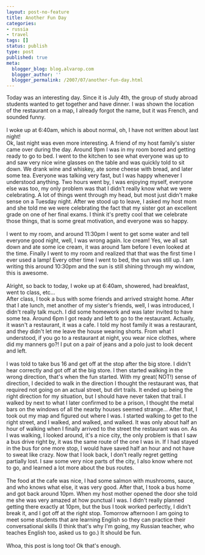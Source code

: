 ```yaml
---
layout: post-no-feature
title: Another Fun Day
categories:
- russia
- travel
tags: []
status: publish
type: post
published: true
meta:
  blogger_blog: blog.alvarop.com
  blogger_author: ''
  blogger_permalink: /2007/07/another-fun-day.html
---
```

Today was an interesting day. Since it is July 4th, the group of study abroad students wanted to get together and have dinner. I was shown the location of the restaurant on a map, I already forgot the name, but it was French, and sounded funny.<br /><br />I woke up at 6:40am, which is about normal, oh, I have not written about last night!<br />Ok, last night was even more interesting. A friend of my host family's sister came over during the day. Around 9pm I was in my room bored and getting ready to go to bed. I went to the kitchen to see what everyone was up to and saw very nice wine glasses on the table and was quickly told to sit down. We drank wine and whiskey, ate some cheese with bread, and later some tea. Everyone was talking very fast, but I was happy whenever I understood anything. Two hours went by, I was enjoying myself, everyone else was too, my only problem was that I didn't really know what we were celebrating. A lot of things went through my head, but most just didn't make sense on a Tuesday night. After we stood up to leave, I asked my host mom and she told me we were celebrating the fact that my sister got an excellent grade on one of her final exams. I think it's pretty cool that we celebrate those things, that is some great motivation, and everyone was so happy.<br /><br />I went to my room, and around 11:30pm I went to get some water and tell everyone good night, well, I was wrong again. Ice cream! Yes, we all sat down and ate some ice cream, it was around 1am before I even looked at the time. Finally I went to my room and realized that that was the first time I ever used a lamp! Every other time I went to bed, the sun was still up. I am writing this around 10:30pm and the sun is still shining through my window, this is awesome.<br /><br />Alright, so back to today, I woke up at 6:40am, showered, had breakfast, went to class, etc...<br />After class, I took a bus with some friends and arrived straight home. After that I ate lunch, met another of my sister's friends, well, I was introduced, I didn't really talk much. I did some homework and was later invited to have some tea. Around 6pm I got ready and left to go to the restaurant. Actually, it wasn't a restaurant, it was a cafe. I told my host family it was a restaurant, and they didn't let me leave the house wearing shorts. From what I understood, if you go to a restaurant at night, you wear nice clothes, where did my manners go?! I put on a pair of jeans and a polo just to look decent and left.<br /><br />I was told to take bus 16 and get off at the stop after the big store. I didn't hear correctly and got off at the big store. I then started walking in the wrong direction, that's when the fun started. With my great( NOT!) sense of direction, I decided to walk in the direction I thought the restaurant was, that required not going on an actual street, but dirt trails. It ended up being the right direction for my situation, but I should have never taken that trail. I walked by next to what I later confirmed to be a prison, I thought the metal bars on the windows of all the nearby houses seemed strange... After that, I took out my map and figured out where I was. I started walking to get to the right street, and I walked, and walked, and walked. It was only about half an hour of walking when I finally arrived to the street the restaurant was on. As I was walking, I looked around, it's a nice city, the only problem is that I saw a bus drive right by, it was the same route of the one I was in. If I had stayed in the bus for one more stop, I would have saved half an hour and not have to sweat like crazy. Now that I look back, I don't really regret getting partially lost. I saw some very nice parts of the city, I also know where not to go, and learned a lot more about the bus routes.<br /><br />The food at the cafe was nice, I had some salmon with mushrooms, sauce, and who knows what else, it was very good. After that, I took a bus home and got back around 10pm. When my host mother opened the door she told me she was very amazed at how punctual I was. I didn't really planned getting there exactly at 10pm, but the bus I took worked perfectly, I didn't break it, and I got off at the right stop. Tomorrow afternoon I am going to meet some students that are learning English so they can practice their conversational skills (I think that's why I'm going, my Russian teacher, who teaches English too, asked us to go.) It should be fun.<br /><br />Whoa, this post is long too! Ok that's enough.
